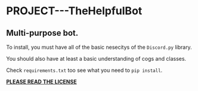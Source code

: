 # PROJECT---TheHelpfulBot
## Multi-purpose bot.

To install, you must have all of the basic nesecitys of the `Discord.py` library.

You should also have at least a basic understanding of cogs and classes.


Check `requirements.txt` too see what you need to `pip install`.


<u>**PLEASE READ THE LICENSE**</u>
